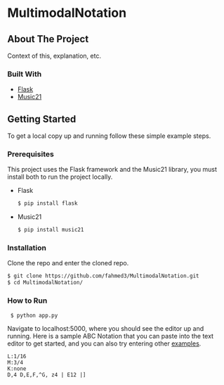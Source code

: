 # MultimodalNotation
<!-- ABOUT THE PROJECT -->
## About The Project
Context of this, explanation, etc.

### Built With
* [Flask](https://flask.palletsprojects.com/en/1.1.x/)
* [Music21](http://web.mit.edu/music21/)

<!-- GETTING STARTED -->
## Getting Started
To get a local copy up and running follow these simple example steps.

### Prerequisites

This project uses the Flask framework and the Music21 library, you must install both to run the project locally.
* Flask
  ```sh
  $ pip install flask
  ```
* Music21
  ```sh
  $ pip install music21
  ```
  
### Installation

Clone the repo and enter the cloned repo.
   ```sh
   $ git clone https://github.com/fahmed3/MultimodalNotation.git
   $ cd MultimodalNotation/
   ```
### How to Run
  ```sh
   $ python app.py
   ```
Navigate to localhost:5000, where you should see the editor up and running. Here is a sample ABC Notation that you can paste into the text editor to get started, and you can also try entering other [examples](http://abcnotation.com/examples).

  ```
  L:1/16
  M:3/4
  K:none
  D,4 D,E,F,^G, z4 | E12 |]
  ```
